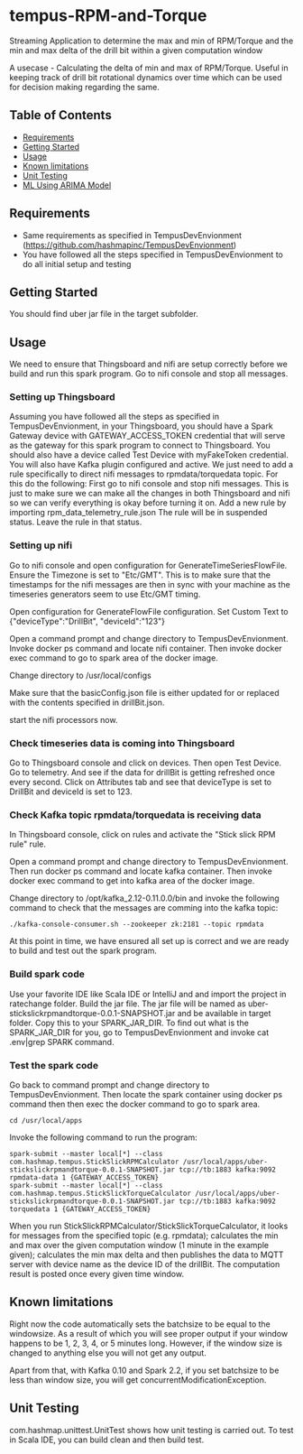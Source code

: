 # tempus-RPM-and-Torque
Streaming Application to determine the max and min of RPM/Torque and the min and max delta of the drill bit within a given computation window

A usecase - Calculating the delta of min and max of RPM/Torque. Useful in keeping track of drill bit rotational dynamics over time which can be used for decision making regarding the same.

## Table of Contents

- [Requirements](#requirements)
- [Getting Started](#getting-started)
- [Usage](#usage)
- [Known limitations](#limitations)
- [Unit Testing](#unit-testing)
- [ML Using ARIMA Model](#ML)

## Requirements

* Same requirements as specified in TempusDevEnvionment (https://github.com/hashmapinc/TempusDevEnvionment)
* You have followed all the steps specified in TempusDevEnvionment to do all initial setup and testing


## Getting Started
You should find uber jar file in the target subfolder.

## Usage

We need to ensure that Thingsboard and nifi are setup correctly before we build and run this spark program. Go to nifi console and stop all messages.

### Setting up Thingsboard
Assuming you have followed all the steps as specified in TempusDevEnvionment, in your Thingsboard, you should have a Spark Gateway device with GATEWAY_ACCESS_TOKEN credential that will serve as the gateway for this spark program to connect to Thingsboard. You should also have a device called Test Device with myFakeToken credential. You will also have Kafka plugin configured and active. We just need to add a rule specifically to direct nifi messages to rpmdata/torquedata topic. For this do the following:
First go to nifi console and stop nifi messages. This is just to make sure we can make all the changes in both Thingsboard and nifi so we can verify everything is okay before turning it on.
Add a new rule by importing rpm_data_telemetry_rule.json
The rule will be in suspended status. Leave the rule in that status.

### Setting up nifi
Go to nifi console and open configuration for GenerateTimeSeriesFlowFile. Ensure the Timezone is set to "Etc/GMT". This is to make sure that the timestamps for the nifi messages are then in sync with your machine as the timeseries generators seem to use Etc/GMT timing.

Open configuration for GenerateFlowFile configuration. Set Custom Text to {"deviceType":"DrillBit", "deviceId":"123"}

Open a command prompt and change directory to TempusDevEnvionment. Invoke docker ps command and locate nifi container. Then invoke docker exec command to go to spark area of the docker image.

Change directory to /usr/local/configs

Make sure that the basicConfig.json file is either updated for or replaced with the contents specified in drillBit.json.

start the nifi processors now.

### Check timeseries data is coming into Thingsboard
Go to Thingsboard console and click on devices. Then open Test Device. Go to telemetry. And see if the data for drillBit is getting refreshed once every second. Click on Attributes tab and see that deviceType is set to DrillBit and deviceId is set to 123.

### Check Kafka topic rpmdata/torquedata is receiving data
In Thingsboard console, click on rules and activate the "Stick slick RPM rule" rule.

Open a command prompt and change directory to TempusDevEnvionment. Then run docker ps command and locate kafka container. Then invoke docker exec command to get into kafka area of the docker image.

Change directory to /opt/kafka_2.12-0.11.0.0/bin and invoke the following command to check that the messages are comming into the kafka topic:

	./kafka-console-consumer.sh --zookeeper zk:2181 --topic rpmdata

At this point in time, we have ensured all set up is correct and we are ready to build and test out the spark program.

### Build spark code
Use your favorite IDE like Scala IDE or IntelliJ and and import the project in ratechange folder. Build the jar file. The jar file will be named as uber-stickslickrpmandtorque-0.0.1-SNAPSHOT.jar and be available in target folder. Copy this to your SPARK_JAR_DIR. To find out what is the SPARK_JAR_DIR for you, go to TempusDevEnvionment and invoke cat .env|grep SPARK command.

### Test the spark code
Go back to command prompt and change directory to TempusDevEnvionment. Then locate the spark container using docker ps command then then exec the docker command to go to spark area.

	cd /usr/local/apps

Invoke the following command to run the program:

	spark-submit --master local[*] --class com.hashmap.tempus.StickSlickRPMCalculator /usr/local/apps/uber-stickslickrpmandtorque-0.0.1-SNAPSHOT.jar tcp://tb:1883 kafka:9092 rpmdata-data 1 {GATEWAY_ACCESS_TOKEN}
	spark-submit --master local[*] --class com.hashmap.tempus.StickSlickTorqueCalculator /usr/local/apps/uber-stickslickrpmandtorque-0.0.1-SNAPSHOT.jar tcp://tb:1883 kafka:9092 torquedata 1 {GATEWAY_ACCESS_TOKEN}

When you run StickSlickRPMCalculator/StickSlickTorqueCalculator, it looks for messages from the specified topic (e.g. rpmdata); calculates the min and max over the given computation window (1 minute in the example given); calculates the min max delta and then publishes the data to MQTT server with device name as the device ID of the drillBit. The computation result is posted once every given time window.

## Known limitations
Right now the code automatically sets the batchsize to be equal to the windowsize. As a result of which you will see proper output if your window happens to be 1, 2, 3, 4, or 5 minutes long. However, if the window size is changed to anything else you will not get any output.

Apart from that, with Kafka 0.10 and Spark 2.2, if you set batchsize to be less than window size, you will get concurrentModificationException.

## Unit Testing
com.hashmap.unittest.UnitTest shows how unit testing is carried out. To test in Scala IDE, you can build clean and then build test.